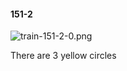 #### 151-2
![train-151-2-0.png](https://github.com/lil-lab/nlvr/raw/master/nlvr/train/images/2/train-151-2-0.png "train-151-2-0.png")

There are 3 yellow circles